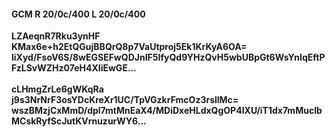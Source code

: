 #### GCM R 20/0c/400 L 20/0c/400
**LZAeqnR7Rku3ynHF**<br/>**KMax6e+h2EtQGujBBQrQ8p7VaUtproj5Ek1KrKyA6OA=**<br/>**liXyd/FsoV6S/8wEGSEFwQDJnIF5IfyQd9YHzQvH5wbUBpGt6WsYnIqEftPFzLSvWZHz07eH4XIiEwGE...**<br/><br/>
**cLHmgZrLe6gWKqRa**<br/>**j9s3NrNrF3osYDcKreXr1UC/TpVGzkrFmcOz3rsllMc=**<br/>**wszBMzjCxMmD/dpl7mtMnEaX4/MDiDxeHLdxQgOP4IXU/iT1dx7mMuclbMCskRyfScJutKVrnuzurWY6...**